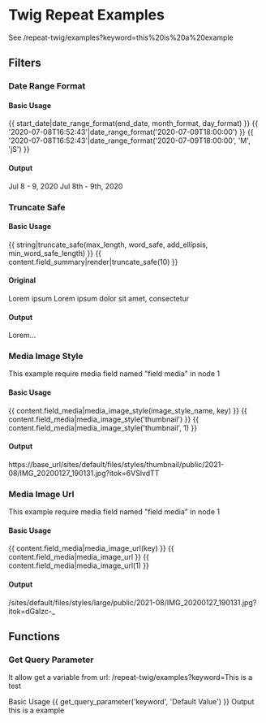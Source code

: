 

# Twig Repeat Examples

See /repeat-twig/examples?keyword=this%20is%20a%20example

## Filters

### Date Range Format
#### Basic Usage
{{ start_date|date_range_format(end_date, month_format, day_format) }}
{{ '2020-07-08T16:52:43'|date_range_format('2020-07-09T18:00:00') }}
{{ '2020-07-08T16:52:43'|date_range_format('2020-07-09T18:00:00', 'M', 'jS') }}
#### Output
Jul 8 - 9, 2020
Jul 8th - 9th, 2020

### Truncate Safe
#### Basic Usage
{{ string|truncate_safe(max_length, word_safe, add_ellipsis, min_word_safe_length) }}
{{ content.field_summary|render|truncate_safe(10) }}
#### Original
Lorem ipsum Lorem ipsum dolor sit amet, consectetur
#### Output
Lorem…

### Media Image Style
This example require media field named "field media" in node 1
#### Basic Usage
{{ content.field_media|media_image_style(image_style_name, key) }}
{{ content.field_media|media_image_style('thumbnail') }}
{{ content.field_media|media_image_style('thumbnail', 1) }}
#### Output
https://base_url/sites/default/files/styles/thumbnail/public/2021-08/IMG_20200127_190131.jpg?itok=6VSlvdTT

### Media Image Url
This example require media field named "field media" in node 1
####  Basic Usage
{{ content.field_media|media_image_url(key) }}
{{ content.field_media|media_image_url }}
{{ content.field_media|media_image_url(1) }}
####  Output
/sites/default/files/styles/large/public/2021-08/IMG_20200127_190131.jpg?itok=dGalzc-_

## Functions
### Get Query Parameter
It allow get a variable from url: /repeat-twig/examples?keyword=This is a test

Basic Usage
{{ get_query_parameter('keyword', 'Default Value') }}
Output
this is a example